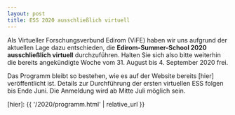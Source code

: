 ```yaml
---
layout: post 
title: ESS 2020 ausschließlich virtuell
---
```


Als Virtueller Forschungsverbund Edirom (ViFE) haben wir uns aufgrund der
aktuellen Lage dazu entschieden, die **Edirom-Summer-School 2020 ausschließlich
virtuell** durchzuführen. Halten Sie sich also bitte weiterhin die bereits
angekündigte Woche vom 31. August bis 4. September 2020 frei.

Das Programm bleibt so bestehen, wie es auf der Website bereits [hier]
veröffentlicht ist. Details zur Durchführung der ersten virtuellen ESS folgen
bis Ende Juni. Die Anmeldung wird ab Mitte Juli möglich sein.

[hier]: {{ '/2020/programm.html' | relative_url }}
